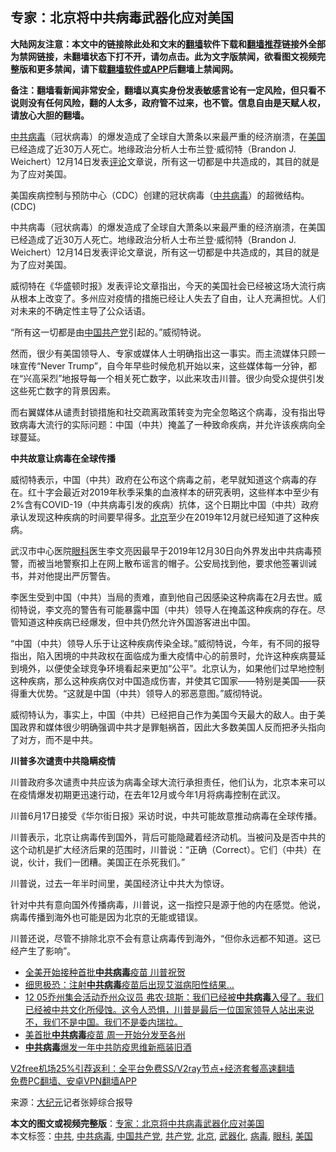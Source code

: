  <h2>专家：北京将中共病毒武器化应对美国</h2> <p class="notice"><b>大陆网友注意：本文中的链接除此处和文末的<a href="https://github.com/bannedbook/fanqiang" >翻墙</a>软件下载和<a href="https://github.com/killgcd/justmysocks/blob/master/README.md">翻墙推荐</a>链接外全部为禁网链接，未翻墙状态下打不开，请勿点击。此为文字版禁闻，欲看图文视频完整版和更多禁闻，请下载<a href="https://github.com/bannedbook/fanqiang">翻墙软件或APP</a>后翻墙上禁闻网。</p><p>备注：翻墙看新闻非常安全，翻墙以真实身份发表敏感言论有一定风险，但只看不说则没有任何风险，翻的人太多，政府管不过来，也不管。信息自由是天赋人权，请放心大胆的翻墙。</b></p>  <div class="entry"> <p id="summary"><a href="https://www.bannedbook.org/bnews/tag/%e4%b8%ad%e5%85%b1/" class="st_tag internal_tag" rel="tag" title="标签 中共 下的日志">中共</a><a href="https://www.bannedbook.org/bnews/tag/%e7%97%85%e6%af%92/" class="st_tag internal_tag" rel="tag" title="标签 病毒 下的日志">病毒</a>（冠状病毒）的爆发造成了全球自大萧条以来最严重的经济崩溃，在<a href="https://www.bannedbook.org/bnews/tag/%e7%be%8e%e5%9b%bd/" class="st_tag internal_tag" rel="tag" title="标签 美国 下的日志">美国</a>已经造成了近30万人死亡。地缘政治分析人士布兰登·威彻特（Brandon J. Weichert）12月14日发表<span class='wp_keywordlink_affiliate'><a href="https://www.bannedbook.org/bnews/comments/" title="新闻评论" target="_blank">评论</a></span>文章说，所有这一切都是中共造成的，其目的就是为了应对美国。</p> <p id="conimg">美国疾病控制与预防中心（CDC）创建的冠状病毒（<a href="https://www.bannedbook.org/bnews/tag/%e4%b8%ad%e5%85%b1%e7%97%85%e6%af%92/" class="st_tag internal_tag" rel="tag" title="标签 中共病毒 下的日志">中共病毒</a>）的超微结构。(CDC)</p> <p>中共病毒（冠状病毒）的爆发造成了全球自大萧条以来最严重的经济崩溃，在美国已经造成了近30万人死亡。地缘政治分析人士布兰登·威彻特（Brandon J. Weichert）12月14日发表评论文章说，所有这一切都是中共造成的，其目的就是为了应对美国。</p> <p>威彻特在《华盛顿时报》发表评论文章指出，今天的美国社会已经被这场大流行病从根本上改变了。多州应对疫情的措施已经让人失去了自由，让人充满担忧。人们对未来的不确定性主导了公众话语。</p> <p>“所有这一切都是由<span class='wp_keywordlink_affiliate'><a href="https://www.bannedbook.org/" title="中国" target="_blank">中国</a></span><a href="https://www.bannedbook.org/bnews/tag/%e5%85%b1%e4%ba%a7%e5%85%9a/" class="st_tag internal_tag" rel="tag" title="标签 共产党 下的日志">共产党</a>引起的。”威彻特说。</p>  <p>然而，很少有美国领导人、专家或媒体人士明确指出这一事实。而主流媒体只顾一味宣传“Never Trump”，自今年早些时候危机开始以来，这些媒体每一分钟，都在“兴高采烈”地报导每一个相关死亡数字，以此来攻击川普。很少向受众提供引发这些死亡数字的背景因素。</p> <p>而右翼媒体从谴责封锁措施和社交疏离政策转变为完全忽略这个病毒，没有指出导致病毒大流行的实际问题：中国（中共）掩盖了一种致命疾病，并允许该疾病向全球蔓延。</p> <p><strong>中共故意让病毒在全球传播</strong></p> <p>威彻特表示，中国（中共）政府在公布这个病毒之前，老早就知道这个病毒的存在。红十字会最近对2019年秋季采集的血液样本的研究表明，这些样本中至少有2%含有COVID-19（中共病毒引发的疾病）抗体，这个日期比中国（中共）政府承认发现这种疾病的时间要早得多。<a href="https://www.bannedbook.org/bnews/tag/%e5%8c%97%e4%ba%ac/" class="st_tag internal_tag" rel="tag" title="标签 北京 下的日志">北京</a>至少在2019年12月就已经知道了这种疾病。</p> <p>武汉市中心医院<a href="https://www.bannedbook.org/bnews/tag/%e7%9c%bc%e7%a7%91/" class="st_tag internal_tag" rel="tag" title="标签 眼科 下的日志">眼科</a>医生李文亮因最早于2019年12月30日向外界发出中共病毒预警，而被当地警察扣上在网上散布谣言的帽子。公安局找到他，要求他签署训诫书，并对他提出严厉警告。</p>  <p>李医生受到中国（中共）当局的责难，直到他自己因感染这种病毒在2月去世。威彻特说，李文亮的警告有可能暴露中国（中共）领导人在掩盖这种疾病的存在。尽管知道这种疾病已经爆发，但中共仍然允许外国游客进出中国。</p> <p>“中国（中共）领导人乐于让这种疾病传染全球。”威彻特说，今年，有不同的报导指出，陷入困境的中共政权在面临成为重大疫情中心的前景时，允许这种疾病蔓延到境外，以便使全球竞争环境看起来更加“公平”。北京认为，如果他们过早地控制这种疾病，那么这种疾病仅对中国造成伤害，并使其它国家——特别是美国——获得重大优势。“这就是中国（中共）领导人的邪恶意图。”威彻特说。</p> <p>威彻特认为，事实上，中国（中共）已经把自己作为美国今天最大的敌人。由于美国政界和媒体很少明确强调中共才是罪魁祸首，因此大多数美国人反而把矛头指向了对方，而不是中共。</p> <p><strong>川普多次谴责中共隐瞒疫情</strong></p> <p>川普政府多次谴责中共应该为病毒全球大流行承担责任，他们认为，北京本来可以在疫情爆发初期更迅速行动，在去年12月或今年1月将病毒控制在武汉。</p>  <p>川普6月17日接受《华尔街日报》采访时说，中共可能故意推动病毒在全球传播。</p> <p>川普表示，北京让病毒传到国外，背后可能隐藏着经济动机。当被问及是否中共的这个动机是扩大经济后果的范围时，川普说：“正确（Correct）。它们（中共）在说，伙计，我们一团糟。美国正在杀死我们。”</p> <p>川普说，过去一年半时间里，美国经济让中共大为惊讶。</p> <p>针对中共有意向国外传播病毒，川普说，这一指控只是源于他的内在感觉。他说，病毒传播到海外也可能是因为北京的无能或错误。</p> <p>川普还说，尽管不排除北京不会有意让病毒传到海外，“但你永远都不知道。这已经产生了影响”。</p>  <ul class='op-related-articles' title='相关阅读'> <li><a href='https://www.bannedbook.org/bnews/bannedvideo/20201215/1448030.html' target='_blank'>全美开始接种首批<b>中共病毒</b>疫苗 川普祝贺</a></li> <li><a href='https://www.bannedbook.org/bnews/cnnews/20201215/1447860.html' target='_blank'>细思极恐：注射<b>中共病毒</b>疫苗后出现艾滋病阳性结果…</a></li> <li><a href='https://www.bannedbook.org/bnews/bannedvideo/20201214/1447492.html' target='_blank'>12 05乔州集会活动乔州众议员 弗农·琼斯：我们已经被<b>中共病毒</b>入侵了。我们已经被中共文化所侵蚀。这令人恐惧，川普是最后一位国家领导人站出来说不，我们不是中国。我们不是委内瑞拉。</a></li> <li><a href='https://www.bannedbook.org/bnews/worldnews/20201213/1447181.html' target='_blank'>美首批<b>中共病毒</b>疫苗 周一开始分发至各州</a></li> <li><a href='https://www.bannedbook.org/bnews/comments/20201213/1446926.html' target='_blank'><b>中共病毒</b>爆发一年中共防疫思维新瓶装旧酒</a></li> </ul> <p class="texttj"> <a href="https://github.com/bannedbook/fanqiang/wiki/V2ray%E6%9C%BA%E5%9C%BA" target="_blank">V2free机场25%引荐返利：全平台免费SS/V2ray节点+经济套餐高速翻墙</a><br/> <a href="https://github.com/bannedbook/fanqiang/wiki/%E7%A6%81%E9%97%BB%E7%BD%91%E5%AE%89%E5%8D%93%E7%BF%BB%E5%A2%99%E6%96%B0%E9%97%BBAPP" target="_blank">免费PC翻墙、安卓VPN翻墙APP</a></p><p> 来源：<span class='wp_keywordlink_affiliate'><a href="http://www.epochtimes.com/" title="大纪元" target="_blank">大纪元</a></span>记者张婷综合报导 </p><a name='sharetosocial'></a>       <div><b>本文的图文或视频完整版</b>：<a href='https://www.bannedbook.org/bnews/cbnews/20201216/1448473.html'>专家：北京将中共病毒武器化应对美国</a></div>  </div><!--END ENTRY--> <div class="postfooter"> <div>本文标签：<a href="https://www.bannedbook.org/bnews/tag/%e4%b8%ad%e5%85%b1/" rel="tag">中共</a>, <a href="https://www.bannedbook.org/bnews/tag/%e4%b8%ad%e5%85%b1%e7%97%85%e6%af%92/" rel="tag">中共病毒</a>, <a href="https://www.bannedbook.org/bnews/tag/%e4%b8%ad%e5%9b%bd%e5%85%b1%e4%ba%a7%e5%85%9a/" rel="tag">中国共产党</a>, <a href="https://www.bannedbook.org/bnews/tag/%e5%85%b1%e4%ba%a7%e5%85%9a/" rel="tag">共产党</a>, <a href="https://www.bannedbook.org/bnews/tag/%e5%8c%97%e4%ba%ac/" rel="tag">北京</a>, <a href="https://www.bannedbook.org/bnews/tag/%E6%AD%A6%E5%99%A8%E5%8C%96/" rel="tag">武器化</a>, <a href="https://www.bannedbook.org/bnews/tag/%e7%97%85%e6%af%92/" rel="tag">病毒</a>, <a href="https://www.bannedbook.org/bnews/tag/%e7%9c%bc%e7%a7%91/" rel="tag">眼科</a>, <a href="https://www.bannedbook.org/bnews/tag/%e7%be%8e%e5%9b%bd/" rel="tag">美国</a></div>  </div><!--END POSTFOOTER--> 